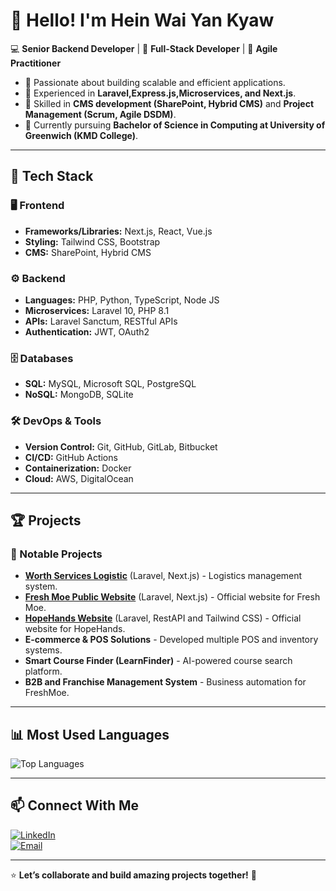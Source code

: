 # 👋 Hello! I'm Hein Wai Yan Kyaw

💻 **Senior Backend Developer** | 🎨 **Full-Stack Developer** | 🚀 **Agile Practitioner**

- 🔹 Passionate about building scalable and efficient applications.
- 🔹 Experienced in **Laravel,Express.js,Microservices, and Next.js**.
- 🔹 Skilled in **CMS development (SharePoint, Hybrid CMS)** and **Project Management (Scrum, Agile DSDM)**.
- 🔹 Currently pursuing **Bachelor of Science in Computing at University of Greenwich (KMD College)**.

---

## 🔧 Tech Stack  

### 🖥️ **Frontend**  
- **Frameworks/Libraries:** Next.js, React, Vue.js  
- **Styling:** Tailwind CSS, Bootstrap  
- **CMS:** SharePoint, Hybrid CMS  

### ⚙️ **Backend**  
- **Languages:** PHP, Python, TypeScript, Node JS
- **Microservices:** Laravel 10, PHP 8.1  
- **APIs:** Laravel Sanctum, RESTful APIs  
- **Authentication:** JWT, OAuth2  

### 🗄️ **Databases**  
- **SQL:** MySQL, Microsoft SQL, PostgreSQL  
- **NoSQL:** MongoDB, SQLite  

### 🛠 **DevOps & Tools**  
- **Version Control:** Git, GitHub, GitLab, Bitbucket  
- **CI/CD:** GitHub Actions  
- **Containerization:** Docker  
- **Cloud:** AWS, DigitalOcean  

---

## 🏆 Projects  
### 🚀 Notable Projects

- **[Worth Services Logistic](https://worthservicesmm.com/)** (Laravel, Next.js) - Logistics management system.  
- **[Fresh Moe Public Website](https://dev.freshmoe.com/en_us)** (Laravel, Next.js) - Official website for Fresh Moe.
- **[HopeHands Website](https://hopehands.info/donators)** (Laravel, RestAPI and Tailwind CSS) - Official website for HopeHands.  
- **E-commerce & POS Solutions** - Developed multiple POS and inventory systems.  
- **Smart Course Finder (LearnFinder)** - AI-powered course search platform.  
- **B2B and Franchise Management System** - Business automation for FreshMoe.  

---

## 📊 Most Used Languages

![Top Languages](https://github-readme-stats.vercel.app/api/top-langs/?username=heinwaiyankyaw&layout=compact&theme=radical)  

---

## 📫 Connect With Me  
[![LinkedIn](https://img.shields.io/badge/LinkedIn-Profile-blue?style=flat-square&logo=linkedin)](https://www.linkedin.com/in/heinwai-yankyaw-ab0059196/)  
[![Email](https://img.shields.io/badge/Email-Contact-red?style=flat-square&logo=gmail)](mailto:heinwaiyankyaw2001@gmail.com)  

---

⭐ **Let’s collaborate and build amazing projects together!** 🚀
